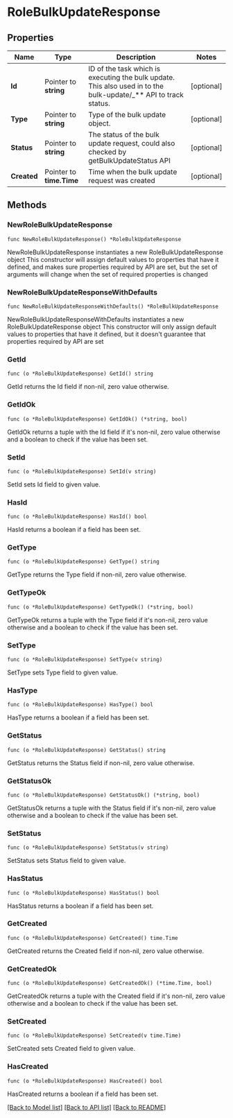 # RoleBulkUpdateResponse

## Properties

Name | Type | Description | Notes
------------ | ------------- | ------------- | -------------
**Id** | Pointer to **string** | ID of the task which is executing the bulk update. This also used in to the bulk-update/_** API to track status. | [optional] 
**Type** | Pointer to **string** | Type of the bulk update object. | [optional] 
**Status** | Pointer to **string** | The status of the bulk update request, could also checked by getBulkUpdateStatus API | [optional] 
**Created** | Pointer to **time.Time** | Time when the bulk update request was created | [optional] 

## Methods

### NewRoleBulkUpdateResponse

`func NewRoleBulkUpdateResponse() *RoleBulkUpdateResponse`

NewRoleBulkUpdateResponse instantiates a new RoleBulkUpdateResponse object
This constructor will assign default values to properties that have it defined,
and makes sure properties required by API are set, but the set of arguments
will change when the set of required properties is changed

### NewRoleBulkUpdateResponseWithDefaults

`func NewRoleBulkUpdateResponseWithDefaults() *RoleBulkUpdateResponse`

NewRoleBulkUpdateResponseWithDefaults instantiates a new RoleBulkUpdateResponse object
This constructor will only assign default values to properties that have it defined,
but it doesn't guarantee that properties required by API are set

### GetId

`func (o *RoleBulkUpdateResponse) GetId() string`

GetId returns the Id field if non-nil, zero value otherwise.

### GetIdOk

`func (o *RoleBulkUpdateResponse) GetIdOk() (*string, bool)`

GetIdOk returns a tuple with the Id field if it's non-nil, zero value otherwise
and a boolean to check if the value has been set.

### SetId

`func (o *RoleBulkUpdateResponse) SetId(v string)`

SetId sets Id field to given value.

### HasId

`func (o *RoleBulkUpdateResponse) HasId() bool`

HasId returns a boolean if a field has been set.

### GetType

`func (o *RoleBulkUpdateResponse) GetType() string`

GetType returns the Type field if non-nil, zero value otherwise.

### GetTypeOk

`func (o *RoleBulkUpdateResponse) GetTypeOk() (*string, bool)`

GetTypeOk returns a tuple with the Type field if it's non-nil, zero value otherwise
and a boolean to check if the value has been set.

### SetType

`func (o *RoleBulkUpdateResponse) SetType(v string)`

SetType sets Type field to given value.

### HasType

`func (o *RoleBulkUpdateResponse) HasType() bool`

HasType returns a boolean if a field has been set.

### GetStatus

`func (o *RoleBulkUpdateResponse) GetStatus() string`

GetStatus returns the Status field if non-nil, zero value otherwise.

### GetStatusOk

`func (o *RoleBulkUpdateResponse) GetStatusOk() (*string, bool)`

GetStatusOk returns a tuple with the Status field if it's non-nil, zero value otherwise
and a boolean to check if the value has been set.

### SetStatus

`func (o *RoleBulkUpdateResponse) SetStatus(v string)`

SetStatus sets Status field to given value.

### HasStatus

`func (o *RoleBulkUpdateResponse) HasStatus() bool`

HasStatus returns a boolean if a field has been set.

### GetCreated

`func (o *RoleBulkUpdateResponse) GetCreated() time.Time`

GetCreated returns the Created field if non-nil, zero value otherwise.

### GetCreatedOk

`func (o *RoleBulkUpdateResponse) GetCreatedOk() (*time.Time, bool)`

GetCreatedOk returns a tuple with the Created field if it's non-nil, zero value otherwise
and a boolean to check if the value has been set.

### SetCreated

`func (o *RoleBulkUpdateResponse) SetCreated(v time.Time)`

SetCreated sets Created field to given value.

### HasCreated

`func (o *RoleBulkUpdateResponse) HasCreated() bool`

HasCreated returns a boolean if a field has been set.


[[Back to Model list]](../README.md#documentation-for-models) [[Back to API list]](../README.md#documentation-for-api-endpoints) [[Back to README]](../README.md)


